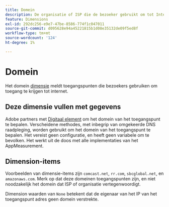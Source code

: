 ```yaml
---
title: Domein
description: De organisatie of ISP die de bezoeker gebruikt om tot Internet toegang te hebben.
feature: Dimensions
exl-id: 292dc256-e9e7-47be-8586-774f1c047011
source-git-commit: d095628e94a45221815b1d08e35132de09f5ed8f
workflow-type: tm+mt
source-wordcount: '124'
ht-degree: 1%

---
```


# Domein

Het domein [dimensie](overview.md) meldt toegangspunten die bezoekers gebruiken om toegang te krijgen tot internet.

## Deze dimensie vullen met gegevens

Adobe partners met [Digitaal element](https://www.digitalelement.com/) om het domein van het toegangspunt te bepalen. Verscheidene methodes, met inbegrip van omgekeerde DNS raadpleging, worden gebruikt om het domein van het toegangspunt te bepalen. Het vereist geen configuratie, en heeft geen variabele om te bevolken. Het werkt uit de doos met alle implementaties van het AppMeasurement.

## Dimension-items

Voorbeelden van dimensie-items zijn `comcast.net`, `rr.com`, `sbcglobal.net`, en `amazonaws.com`. Merk op dat deze domeinen toegangspunten zijn, en niet noodzakelijk het domein dat ISP of organisatie vertegenwoordigt.

Dimension waarden van `None` betekent dat de eigenaar van het IP van het toegangspunt adres geen domein verstrekte.
